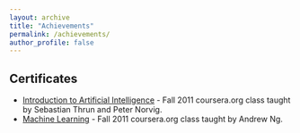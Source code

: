 ```yaml
---
layout: archive
title: "Achievements"
permalink: /achievements/
author_profile: false
---
```


## Certificates ##

* [Introduction to Artificial Intelligence](../assets/certificates/letter058902_signed.pdf) - Fall 2011 coursera.org class taught by Sebastian Thrun and Peter Norvig.
* [Machine Learning](../assets/certificates/ML-statementofaccomplishment.pdf) - Fall 2011 coursera.org class taught by Andrew Ng.